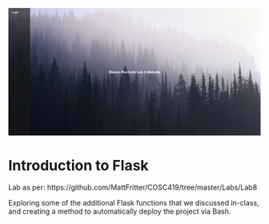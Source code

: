 ![alt text](https://raw.githubusercontent.com/Routable/FlaskIntroduction/master/Capture.PNG)
<h1>Introduction to Flask</h1>
Lab as per: https://github.com/MattFritter/COSC419/tree/master/Labs/Lab8

Exploring some of the additional Flask functions that we discussed in-class, and creating a method to automatically deploy the project via Bash. 

